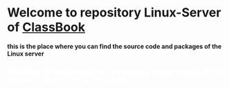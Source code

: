 # Welcome to repository Linux-Server of [ClassBook](https://github.com/classbook-devloppers/classbook/)

<p><strong>this is the place where you can find the source code and packages of the Linux server</strong></p>

<h3 style="color: white; background color: #E6514F;"><strong>Attention </strong>the server must be running on a recent version of the OS from Ubuntu 22.10 or Debian 11</h3>

<h2 for more information, contact Vava on discord: [Vava62600](https://discord.com/app/) or classbook [support](mailto:classbook.dev@outlook.fr)





